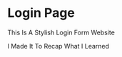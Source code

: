 <h1>Login Page</h1>

<p>This Is A Stylish Login Form Website</p> 

I Made It To Recap What I Learned
